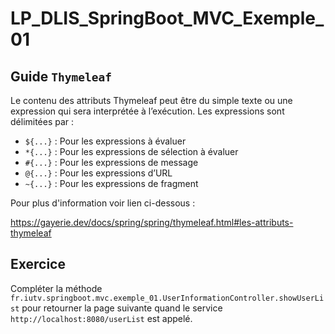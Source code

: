 # LP_DLIS_SpringBoot_MVC_Exemple_01

## Guide `Thymeleaf`
Le contenu des attributs Thymeleaf peut être du simple texte ou une expression qui sera interprétée à l’exécution. Les expressions sont délimitées par :

- `${...}` : Pour les expressions à évaluer
- `*{...}` : Pour les expressions de sélection à évaluer
- `#{...}` : Pour les expressions de message
- `@{...}` : Pour les expressions d’URL
- `~{...}` : Pour les expressions de fragment

Pour plus d'information voir lien ci-dessous : 

https://gayerie.dev/docs/spring/spring/thymeleaf.html#les-attributs-thymeleaf

## Exercice

Compléter la méthode `fr.iutv.springboot.mvc.exemple_01.UserInformationController.showUserList` pour retourner la page suivante quand le service `http://localhost:8080/userList` est appelé.

